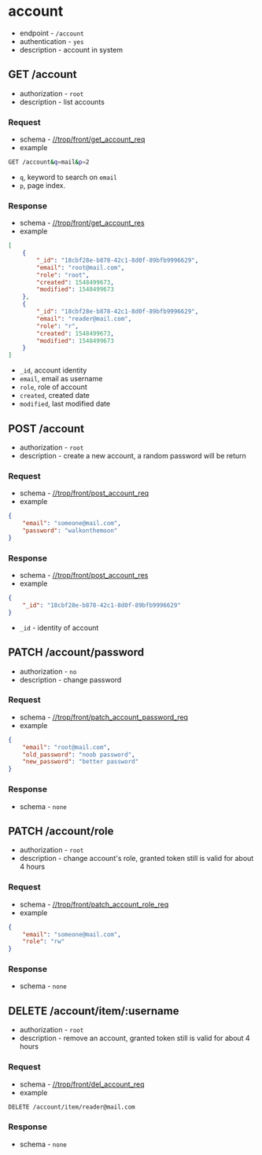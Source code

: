 # account

* endpoint - `/account`
* authentication - `yes`
* description - account in system

## GET /account

* authorization - `root`
* description - list accounts

### Request

* schema - [//trop/front/get_account_req](../schema/front/get_account_req.json)
* example

```bash
GET /account&q=mail&p=2
```

* `q`, keyword to search on `email`
* `p`, page index.

### Response

* schema - [//trop/front/get_account_res](../schema/front/get_account_res.json)
* example

```json
[
    {
        "_id": "18cbf28e-b878-42c1-8d0f-89bfb9996629",
        "email": "root@mail.com",
        "role": "root",
        "created": 1548499673,
        "modified": 1548499673
    },
    {
        "_id": "18cbf28e-b878-42c1-8d0f-89bfb9996629",
        "email": "reader@mail.com",
        "role": "r",
        "created": 1548499673,
        "modified": 1548499673
    }
]
```

* `_id`, account identity
* `email`, email as username
* `role`, role of account
* `created`, created date
* `modified`, last modified date

## POST /account

* authorization - `root`
* description - create a new account, a random password will be return

### Request

* schema - [//trop/front/post_account_req](../schema/front/post_account_req.json)
* example

```json
{
    "email": "someone@mail.com",
    "password": "walkonthemoon"
}
```

### Response

* schema - [//trop/front/post_account_res](../schema/front/post_account_res.json)
* example

```json
{
    "_id": "18cbf28e-b878-42c1-8d0f-89bfb9996629"
}
```

* `_id` - identity of account

## PATCH /account/password

* authorization - `no`
* description - change password

### Request

* schema - [//trop/front/patch_account_password_req](../schema/front/patch_account_password_req.json)
* example

```json
{
    "email": "root@mail.com",
    "old_password": "noob password",
    "new_password": "better password"
}
```

### Response

* schema - `none`

## PATCH /account/role

* authorization - `root`
* description - change account's role, granted token still is valid for about
  4 hours

### Request

* schema - [//trop/front/patch_account_role_req](../schema/front/patch_account_role_req.json)
* example

```json
{
    "email": "someone@mail.com",
    "role": "rw"
}
```

### Response

* schema - `none`

## DELETE /account/item/:username

* authorization - `root`
* description - remove an account, granted token still is valid for about
  4 hours

### Request

* schema - [//trop/front/del_account_req](../schema/front/del_account_req)
* example

```bash
DELETE /account/item/reader@mail.com
```

### Response

* schema - `none`
